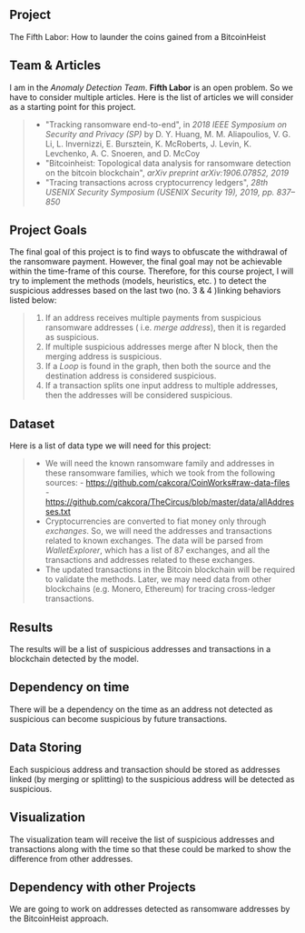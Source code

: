 ## Project
The Fifth Labor: How to launder the coins gained from a BitcoinHeist

## Team & Articles

I am in the *Anomaly Detection Team*. **Fifth Labor** is an open problem. So we have to consider multiple articles. Here is the list of articles we will consider as a starting point for this project.
>- "Tracking ransomware end-to-end", in *2018 IEEE Symposium on Security and Privacy (SP)* by D. Y. Huang, M. M. Aliapoulios, V. G. Li, L. Invernizzi, E. Bursztein, K. McRoberts, J. Levin, K. Levchenko, A. C. Snoeren, and D. McCoy
>- "Bitcoinheist: Topological data analysis for ransomware detection on the bitcoin blockchain", *arXiv preprint arXiv:1906.07852, 2019*
>- "Tracing transactions across cryptocurrency ledgers", *28th USENIX Security Symposium (USENIX Security 19), 2019, pp. 837–850*

## Project Goals
The final goal of this project is to find ways to obfuscate the withdrawal of the ransomware payment. However, the final goal may not be achievable within the time-frame of this course. Therefore, for this course project, I will try to implement the methods (models, heuristics, etc. ) to detect the suspicious addresses based on the last two (no. 3 & 4 )linking behaviors listed below:
>1. If an address receives multiple payments from suspicious ransomware addresses ( i.e. *merge address*), then it is regarded as suspicious.
>2. If multiple suspicious addresses merge after N block, then the merging address is suspicious.
>3. If a *Loop* is found in the graph, then both the source and the destination address is considered suspicious.
>4. If a transaction splits one input address to multiple addresses, then the addresses will be considered suspicious.

## Dataset
Here is a list of data type we will need for this project:
>- We will need the known ransomware family and addresses in these ransomware families, which we took from the following sources:
	- https://github.com/cakcora/CoinWorks#raw-data-files
	- https://github.com/cakcora/TheCircus/blob/master/data/allAddresses.txt
>- Cryptocurrencies are converted to fiat money only through *exchanges*. So, we will need the addresses and transactions related to known exchanges. The data will be parsed from *WalletExplorer*, which has a list of 87 exchanges, and all the transactions and addresses related to these exchanges.
>-  The updated transactions in the Bitcoin blockchain will be required to validate the methods. Later, we may need data from other blockchains (e.g. Monero, Ethereum) for tracing cross-ledger transactions. 

## Results

The results will be a list of suspicious addresses and transactions in a blockchain detected by the model. 

## Dependency on time

There will be a dependency on the time as an address not detected as suspicious can become suspicious by future transactions.

## Data Storing
Each suspicious address and transaction should be stored as addresses linked (by merging or splitting) to the suspicious address will be detected as suspicious. 

## Visualization

The visualization team will receive the list of suspicious addresses and transactions along with the time so that these could be marked to show the difference from other addresses.


## Dependency with other Projects

We are going to work on addresses detected as ransomware addresses by the BitcoinHeist approach.